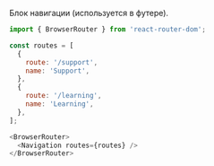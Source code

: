 Блок навигации (используется в футере).

```js padded
import { BrowserRouter } from 'react-router-dom';

const routes = [
  {
    route: '/support',
    name: 'Support',
  },
  {
    route: '/learning',
    name: 'Learning',
  },
];

<BrowserRouter>
  <Navigation routes={routes} />
</BrowserRouter>
```
